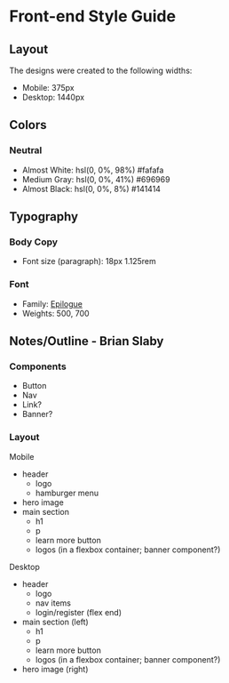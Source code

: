 # Front-end Style Guide

## Layout

The designs were created to the following widths:

- Mobile: 375px
- Desktop: 1440px

## Colors

### Neutral

- Almost White: hsl(0, 0%, 98%) #fafafa
- Medium Gray: hsl(0, 0%, 41%) #696969
- Almost Black: hsl(0, 0%, 8%) #141414

## Typography

### Body Copy

- Font size (paragraph): 18px 1.125rem

### Font

- Family: [Epilogue](https://fonts.google.com/specimen/Epilogue)
- Weights: 500, 700


## Notes/Outline - Brian Slaby

### Components
- Button
- Nav
- Link?
- Banner?

### Layout
Mobile
- header
    - logo
    - hamburger menu
- hero image
- main section
    - h1
    - p
    - learn more button
    - logos (in a flexbox container; banner component?)

Desktop
- header
    - logo
    - nav items
    - login/register (flex end)
- main section (left)
    - h1
    - p
    - learn more button
    - logos (in a flexbox container; banner component?)
- hero image (right)
